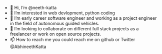 - 👋 Hi, I’m @neeth-katta
- 👀 I’m interested in web devlopment, python coding
- 🌱 I’m early career software engineer and working as a project engineer in the field of autonomous guided vehicles.
- 💞️ I’m looking to collaborate on different full stack projects as a freelancer or work on open source projects.
- 📫 How to reach me you could reach me on github or Twitter @AbhineethKatta

<!---
neeth-katta/neeth-katta is a ✨ special ✨ repository because its `README.md` (this file) appears on your GitHub profile.
You can click the Preview link to take a look at your changes.
--->
